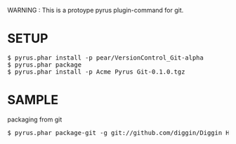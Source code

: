 WARNING : This is a protoype pyrus plugin-command for git.

SETUP
=====
<pre>
$ pyrus.phar install -p pear/VersionControl_Git-alpha
$ pyrus.phar package 
$ pyrus.phar install -p Acme_Pyrus_Git-0.1.0.tgz
</pre>

SAMPLE
==================
packaging from git
<pre>
$ pyrus.phar package-git -g git://github.com/diggin/Diggin_Http_Charset.git
</pre>
